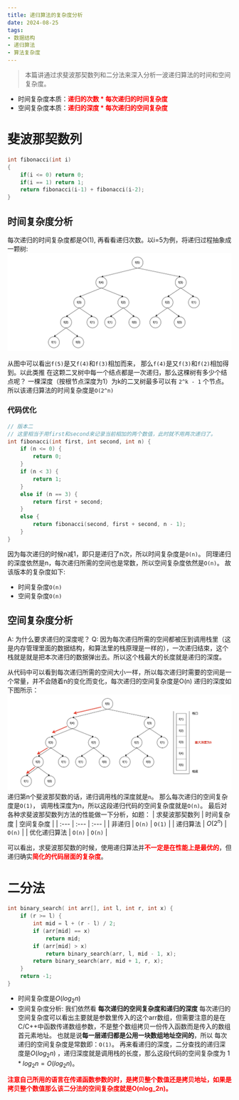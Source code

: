 ```yaml
---
title: 递归算法的复杂度分析
date: 2024-08-25
tags:
- 数据结构
- 递归算法
- 算法复杂度
---
```


> 本篇讲通过求斐波那契数列和二分法来深入分析一波递归算法的时间和空间复杂度。

- 时间复杂度本质：**<font style="color: red">递归的次数 * 每次递归的时间复杂度</font>**
- 空间复杂度本质：**<font style="color: red">递归的深度 * 每次递归的空间复杂度</font>**

# 斐波那契数列

```c
int fibonacci(int i)
{
    if(i <= 0) return 0;
    if(i == 1) return 1;
    return fibonacci(i-1) + fibonacci(i-2);
}
```

## 时间复杂度分析

每次递归的时间复杂度都是O(1), 再看看递归次数。以i=5为例，将递归过程抽象成一颗树:
![斐波那契_时间复杂度](/images/斐波那契_时间复杂度.jpg)

从图中可以看出`f(5)`是又`f(4)`和`f(3)`相加而来， 那么`f(4)`是又`f(3)`和`f(2)`相加得到。以此类推
在这颗二叉树中每一个结点都是一次递归，那么这棵树有多少个结点呢？
一棵深度（按根节点深度为1）为k的二叉树最多可以有 `2^k - 1` 个节点。所以该递归算法的时间复杂度是`O(2^n)`

### 代码优化
```c
// 版本二
// 这里相当于用first和second来记录当前相加的两个数值，此时就不用两次递归了。
int fibonacci(int first, int second, int n) {
    if (n <= 0) {
        return 0;
    }
    if (n < 3) {
        return 1;
    }
    else if (n == 3) {
        return first + second;
    }
    else {
        return fibonacci(second, first + second, n - 1);
    }
}
```
因为每次递归的时候n减1，即只是递归了n次，所以时间复杂度是`O(n)`。
同理递归的深度依然是n，每次递归所需的空间也是常数，所以空间复杂度依然是`O(n)`。
故该版本的复杂度如下:
- 时间复杂度`O(n)`
- 空间复杂度`O(n)`

## 空间复杂度分析

A: 为什么要求递归的深度呢？
Q: 因为每次递归所需的空间都被压到调用栈里（这是内存管理里面的数据结构，和算法里的栈原理是一样的），一次递归结束，这个栈就是就是把本次递归的数据弹出去。所以这个栈最大的长度就是递归的深度。

从代码中可以看到每次递归所需的空间大小一样，所以每次递归时需要的空间是一个常量，并不会随着n的变化而变化，每次递归的空间复杂度是O(n)
递归的深度如下图所示：
![斐波那契_空间复杂度](/images/斐波那契_空间复杂度.jpg)
递归第n个斐波那契数的话，递归调用栈的深度就是`n`。
那么每次递归的空间复杂度是`O(1)`， 调用栈深度为n，所以这段递归代码的空间复杂度就是`O(n)`。
最后对各种求斐波那契数列方法的性能做一下分析，如题：
| 求斐波那契数列 | 时间复杂度 | 空间复杂度 |
| :--- | :--- | :--- |
| 非递归 | `O(n)` | `O(1)` |
| 递归算法 | $O(2^n)$ | `O(n)` |
| 优化递归算法 | `O(n)` | `O(n)` |

可以看出，求斐波那契数的时候，使用递归算法并<font style="color:red">**不一定是在性能上是最优的**</font>，但递归确实<font style="color:red">**简化的代码层面的复杂度**</font>。

# 二分法
```c
int binary_search( int arr[], int l, int r, int x) {
    if (r >= l) {
        int mid = l + (r - l) / 2;
        if (arr[mid] == x)
            return mid;
        if (arr[mid] > x)
            return binary_search(arr, l, mid - 1, x);
        return binary_search(arr, mid + 1, r, x);
    }
    return -1;
}
```

- 时间复杂度是$O(log_2n)$
- 空间复杂度分析:
我们依然看 **每次递归的空间复杂度和递归的深度**
每次递归的空间复杂度可以看出主要就是参数里传入的这个arr数组，但需要注意的是在C/C++中函数传递数组参数，不是整个数组拷贝一份传入函数而是传入的数组首元素地址。
也就是说**每一层递归都是公用一块数组地址空间的**，所以 每次递归的空间复杂度是常数即：`O(1)`。
再来看递归的深度，二分查找的递归深度是$O(log_2n)$ ，递归深度就是调用栈的长度，那么这段代码的空间复杂度为 $1 * log_2n = O(log_2n)$。

<font style="color:red">**注意自己所用的语言在传递函数参数的时，是拷贝整个数值还是拷贝地址，如果是拷贝整个数值那么该二分法的空间复杂度就是O(nlog_2n)。**</font>